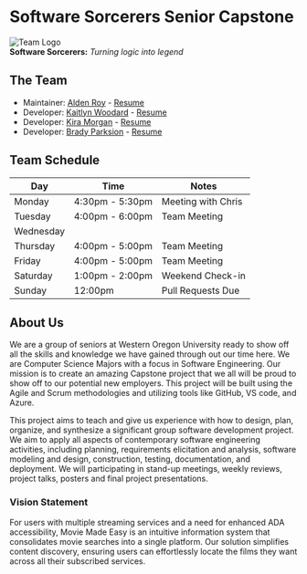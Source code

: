 # Software Sorcerers Senior Capstone
![Team Logo](https://github.com/aldenroy/Software_Sorcerers_Capstone/blob/main/Milestone1/team_logo.png) \
**Software Sorcerers:** *Turning logic into legend*

## The Team
- Maintainer: [Alden Roy](https://github.com/aldenroy) - [Resume](https://github.com/aldenroy/Software_Sorcerers_Capstone/blob/main/Team_Info/Resumes/alden_resume_1_10.pdf)
- Developer: [Kaitlyn Woodard](https://github.com/Kait12woodard) - [Resume](https://github.com/aldenroy/Software_Sorcerers_Capstone/blob/main/Team_Info/Resumes/CS461KaitlynResume.pdf)
- Developer: [Kira Morgan](https://github.com/kiraryder) - [Resume](https://github.com/aldenroy/Software_Sorcerers_Capstone/blob/main/Team_Info/Resumes/Kira_Resume.pdf)
- Developer: [Brady Parksion](https://github.com/Scriblezz) - [Resume](https://github.com/aldenroy/Software_Sorcerers_Capstone/blob/main/Team_Info/Resumes/Brady_s_Resume.pdf)

## Team Schedule
| Day | Time | Notes |
| --- | ---- | ----- |
| Monday | 4:30pm - 5:30pm | Meeting with Chris |
| Tuesday | 4:00pm - 6:00pm | Team Meeting |
| Wednesday | | |
| Thursday | 4:00pm - 5:00pm | Team Meeting |
| Friday | 4:00pm - 5:00pm | Team Meeting |
| Saturday | 1:00pm - 2:00pm | Weekend Check-in |
| Sunday | 12:00pm | Pull Requests Due |

## About Us

We are a group of seniors at Western Oregon University ready to show off all the skills and knowledge we have gained through out our time here. We are Computer Science Majors with a focus in Software Engineering. Our mission is to create an amazing Capstone project that we all will be proud to show off to our potential new employers. This project will be built using the Agile and Scrum methodologies and utilizing tools like GitHub, VS code, and Azure.

This project aims to teach and give us experience with how to design, plan, organize, and synthesize a significant group software development project. We aim to apply all aspects of contemporary software engineering activities, including planning, requirements elicitation and analysis, software modeling and design, construction, testing, documentation, and deployment. We will participating in stand-up meetings, weekly reviews, project talks, posters and final project presentations.

### Vision Statement

For users with multiple streaming services and a need for enhanced ADA accessibility, Movie Made Easy is an intuitive information system that consolidates movie searches into a single platform. Our solution simplifies content discovery, ensuring users can effortlessly locate the films they want across all their subscribed services.